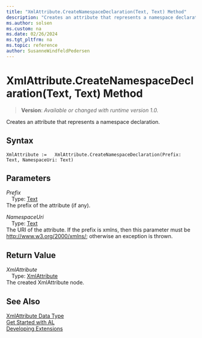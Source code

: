 ```yaml
---
title: "XmlAttribute.CreateNamespaceDeclaration(Text, Text) Method"
description: "Creates an attribute that represents a namespace declaration."
ms.author: solsen
ms.custom: na
ms.date: 02/26/2024
ms.tgt_pltfrm: na
ms.topic: reference
author: SusanneWindfeldPedersen
---
```

[//]: # (START>DO_NOT_EDIT)
[//]: # (IMPORTANT:Do not edit any of the content between here and the END>DO_NOT_EDIT.)
[//]: # (Any modifications should be made in the .xml files in the ModernDev repo.)
# XmlAttribute.CreateNamespaceDeclaration(Text, Text) Method
> **Version**: _Available or changed with runtime version 1.0._

Creates an attribute that represents a namespace declaration.


## Syntax
```AL
XmlAttribute :=   XmlAttribute.CreateNamespaceDeclaration(Prefix: Text, NamespaceUri: Text)
```
## Parameters
*Prefix*  
&emsp;Type: [Text](../text/text-data-type.md)  
The prefix of the attribute (if any).  

*NamespaceUri*  
&emsp;Type: [Text](../text/text-data-type.md)  
The URI of the attribute. If the prefix is xmlns, then this parameter must be http://www.w3.org/2000/xmlns/; otherwise an exception is thrown.  


## Return Value
*XmlAttribute*  
&emsp;Type: [XmlAttribute](xmlattribute-data-type.md)  
The created XmlAttribute node.


[//]: # (IMPORTANT: END>DO_NOT_EDIT)
## See Also
[XmlAttribute Data Type](xmlattribute-data-type.md)  
[Get Started with AL](../../devenv-get-started.md)  
[Developing Extensions](../../devenv-dev-overview.md)